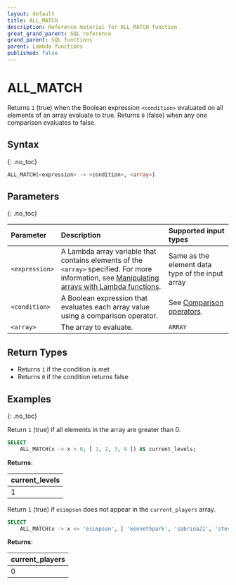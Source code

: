 ```yaml
---
layout: default
title: ALL_MATCH
description: Reference material for ALL_MATCH function
great_grand_parent: SQL reference
grand_parent: SQL functions
parent: Lambda functions
published: false
---
```


# ALL_MATCH

Returns `1` (true) when the Boolean expression `<condition>` evaluated on all elements of an array evaluate to true. Returns `0` (false) when any one comparison evaluates to false.

## Syntax
{: .no_toc}

```sql
ALL_MATCH(<expression> -> <condition>, <array>)
```
## Parameters
{: .no_toc}

| Parameter      | Description                                   | Supported input types | 
| :------------- |:--------------------------------------------- | :-----------| 
| `<expression>`  | A Lambda array variable that contains elements of the `<array>` specified. For more information, see [Manipulating arrays with Lambda functions](../../../Guides/working-with-semi-structured-data/working-with-arrays.md#manipulating-arrays-with-lambda-functions). | Same as the element data type of the input array |
| `<condition>` | A Boolean expression that evaluates each array value using a comparison operator. | See [Comparison operators](../../operators.md#comparison). |
| `<array>` | The array to evaluate. | `ARRAY` |

## Return Types
* Returns `1` if the condition is met
* Returns `0` if the condition returns false

## Examples
{: .no_toc}

Return `1` (true) if all elements in the array are greater than 0.

```sql
SELECT
	ALL_MATCH(x -> x > 0, [ 1, 2, 3, 9 ]) AS current_levels;
```

**Returns**: 

| current_levels |
|:-------------| 
| 1                  |



Return `1` (true) if `esimpson` does not appear in the `current_players` array. 

```sql
SELECT
	ALL_MATCH(x -> x <> 'esimpson', [ 'kennethpark', 'sabrina21', 'steven70']) AS current_players;
```

**Returns**: 

| current_players |
|:-------------| 
| 0                  |